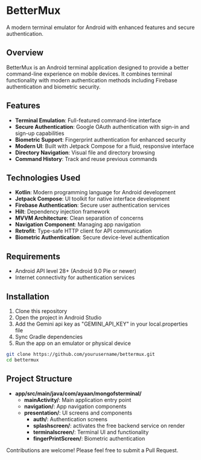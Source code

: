# BetterMux

A modern terminal emulator for Android with enhanced features and secure authentication.

## Overview

BetterMux is an Android terminal application designed to provide a better command-line experience on mobile devices. It combines terminal functionality with modern authentication methods including Firebase authentication and biometric security.

## Features

- **Terminal Emulation**: Full-featured command-line interface
- **Secure Authentication**: Google OAuth authentication with sign-in and sign-up capabilities
- **Biometric Support**: Fingerprint authentication for enhanced security
- **Modern UI**: Built with Jetpack Compose for a fluid, responsive interface
- **Directory Navigation**: Visual file and directory browsing
- **Command History**: Track and reuse previous commands

## Technologies Used

- **Kotlin**: Modern programming language for Android development
- **Jetpack Compose**: UI toolkit for native interface development
- **Firebase Authentication**: Secure user authentication services
- **Hilt**: Dependency injection framework
- **MVVM Architecture**: Clean separation of concerns
- **Navigation Component**: Managing app navigation
- **Retrofit**: Type-safe HTTP client for API communication
- **Biometric Authentication**: Secure device-level authentication

## Requirements

- Android API level 28+ (Android 9.0 Pie or newer)
- Internet connectivity for authentication services

## Installation

1. Clone this repository
2. Open the project in Android Studio
3. Add the Gemini api key as "GEMINI_API_KEY" in your local.properties file
4. Sync Gradle dependencies
5. Run the app on an emulator or physical device

```bash
git clone https://github.com/yourusername/bettermux.git
cd bettermux
```

## Project Structure

- **app/src/main/java/com/ayaan/mongofsterminal/**
  - **mainActivity/**: Main application entry point
  - **navigation/**: App navigation components
  - **presentation/**: UI screens and components
    - **auth/**: Authentication screens
    - **splashscreen/**: activates the free backend service on render
    - **terminalscreen/**: Terminal UI and functionality
    - **fingerPrintScreen/**: Biometric authentication


Contributions are welcome! Please feel free to submit a Pull Request.


